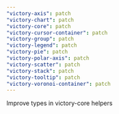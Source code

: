 ```yaml
---
"victory-axis": patch
"victory-chart": patch
"victory-core": patch
"victory-cursor-container": patch
"victory-group": patch
"victory-legend": patch
"victory-pie": patch
"victory-polar-axis": patch
"victory-scatter": patch
"victory-stack": patch
"victory-tooltip": patch
"victory-voronoi-container": patch
---
```


Improve types in victory-core helpers
